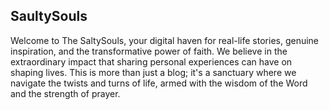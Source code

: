## SaultySouls

Welcome to The SaltySouls, your digital haven for real-life stories, genuine inspiration, and the transformative power of faith. We believe in the extraordinary impact that sharing personal experiences can have on shaping lives. This is more than just a blog; it's a sanctuary where we navigate the twists and turns of life, armed with the wisdom of the Word and the strength of prayer.